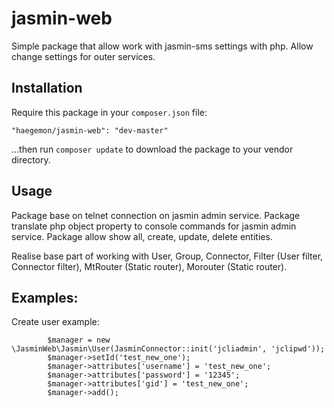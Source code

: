 # jasmin-web
Simple package that allow work with jasmin-sms settings with php. Allow change settings for outer services.

## Installation 

Require this package in your `composer.json` file:

`"haegemon/jasmin-web": "dev-master"`

...then run `composer update` to download the package to your vendor directory.

## Usage

Package base on telnet connection on jasmin admin service. Package translate php object property to console commands for jasmin admin service. Package allow show all, create, update, delete entities. 

Realise base part of working with User, Group, Connector, Filter (User filter, Connector filter), MtRouter (Static router), Morouter (Static router).

## Examples:

Create user example:
```<?php
        $manager = new \JasminWeb\Jasmin\User(JasminConnector::init('jcliadmin', 'jclipwd'));
        $manager->setId('test_new_one');
        $manager->attributes['username'] = 'test_new_one';
        $manager->attributes['password'] = '12345';
        $manager->attributes['gid'] = 'test_new_one';
        $manager->add();
```